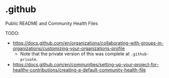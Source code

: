 # .github
Public README and Community Health Files

TODO:

- https://docs.github.com/en/organizations/collaborating-with-groups-in-organizations/customizing-your-organizations-profile
  - Note that the private version of this was complete at `.github-private`.
- https://docs.github.com/en/communities/setting-up-your-project-for-healthy-contributions/creating-a-default-community-health-file

